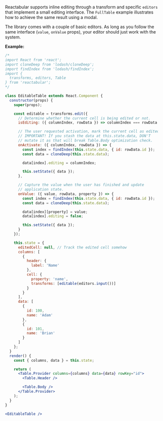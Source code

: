 Reactabular supports inline editing through a transform and specific `editors` that implement a small editing interface. The `FullTable` example illustrates how to achieve the same result using a modal.

The library comes with a couple of basic editors. As long as you follow the same interface (`value`, `onValue` props), your editor should just work with the system.

**Example:**

```jsx
/*
import React from 'react';
import cloneDeep from 'lodash/cloneDeep';
import findIndex from 'lodash/findIndex';
import {
  transforms, editors, Table
} from 'reactabular';
*/

class EditableTable extends React.Component {
  constructor(props) {
    super(props);

    const editable = transforms.edit({
      // Determine whether the current cell is being edited or not.
      isEditing: ({ columnIndex, rowData }) => columnIndex === rowData.editing,

      // The user requested activation, mark the current cell as edited.
      // IMPORTANT! If you stash the data at this.state.data, DON'T
      // mutate it as that will break Table.Body optimization check.
      onActivate: ({ columnIndex, rowData }) => {
        const index = findIndex(this.state.data, { id: rowData.id });
        const data = cloneDeep(this.state.data);

        data[index].editing = columnIndex;

        this.setState({ data });
      },

      // Capture the value when the user has finished and update
      // application state.
      onValue: ({ value, rowData, property }) => {
        const index = findIndex(this.state.data, { id: rowData.id });
        const data = cloneDeep(this.state.data);

        data[index][property] = value;
        data[index].editing = false;

        this.setState({ data });
      }
    });

    this.state = {
      editedCell: null, // Track the edited cell somehow
      columns: [
        {
          header: {
            label: 'Name'
          },
          cell: {
            property: 'name',
            transforms: [editable(editors.input())]
          }
        }
      ],
      data: [
        {
          id: 100,
          name: 'Adam'
        },
        {
          id: 101,
          name: 'Brian'
        }
      ]
    };
  }
  render() {
    const { columns, data } = this.state;

    return (
      <Table.Provider columns={columns} data={data} rowKey="id">
        <Table.Header />

        <Table.Body />
      </Table.Provider>
    );
  }
}

<EditableTable />
```
